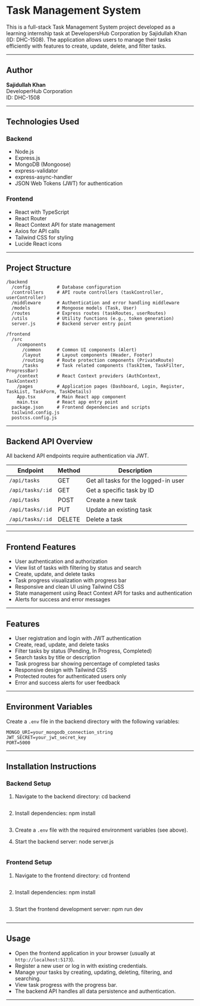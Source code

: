 # Task Management System

This is a full-stack Task Management System project developed as a learning internship task at DevelopersHub Corporation by Sajidullah Khan (ID: DHC-1508). The application allows users to manage their tasks efficiently with features to create, update, delete, and filter tasks.

---

## Author

**Sajidullah Khan**  
DeveloperHub Corporation  
ID: DHC-1508

---

## Technologies Used

### Backend
- Node.js
- Express.js
- MongoDB (Mongoose)
- express-validator
- express-async-handler
- JSON Web Tokens (JWT) for authentication

### Frontend
- React with TypeScript
- React Router
- React Context API for state management
- Axios for API calls
- Tailwind CSS for styling
- Lucide React icons

---

## Project Structure

```
/backend
  /config          # Database configuration
  /controllers     # API route controllers (taskController, userController)
  /middleware      # Authentication and error handling middleware
  /models          # Mongoose models (Task, User)
  /routes          # Express routes (taskRoutes, userRoutes)
  /utils           # Utility functions (e.g., token generation)
  server.js        # Backend server entry point

/frontend
  /src
    /components
      /common      # Common UI components (Alert)
      /layout      # Layout components (Header, Footer)
      /routing     # Route protection components (PrivateRoute)
      /tasks       # Task related components (TaskItem, TaskFilter, ProgressBar)
    /context       # React Context providers (AuthContext, TaskContext)
    /pages         # Application pages (Dashboard, Login, Register, TaskList, TaskForm, TaskDetails)
    App.tsx        # Main React app component
    main.tsx       # React app entry point
  package.json     # Frontend dependencies and scripts
  tailwind.config.js
  postcss.config.js
```

---

## Backend API Overview

All backend API endpoints require authentication via JWT.

| Endpoint           | Method | Description                    |
|--------------------|--------|--------------------------------|
| `/api/tasks`       | GET    | Get all tasks for the logged-in user |
| `/api/tasks/:id`   | GET    | Get a specific task by ID       |
| `/api/tasks`       | POST   | Create a new task               |
| `/api/tasks/:id`   | PUT    | Update an existing task         |
| `/api/tasks/:id`   | DELETE | Delete a task                   |

---

## Frontend Features

- User authentication and authorization
- View list of tasks with filtering by status and search
- Create, update, and delete tasks
- Task progress visualization with progress bar
- Responsive and clean UI using Tailwind CSS
- State management using React Context API for tasks and authentication
- Alerts for success and error messages

---

## Features

- User registration and login with JWT authentication
- Create, read, update, and delete tasks
- Filter tasks by status (Pending, In Progress, Completed)
- Search tasks by title or description
- Task progress bar showing percentage of completed tasks
- Responsive design with Tailwind CSS
- Protected routes for authenticated users only
- Error and success alerts for user feedback

---

## Environment Variables

Create a `.env` file in the backend directory with the following variables:

```
MONGO_URI=your_mongodb_connection_string
JWT_SECRET=your_jwt_secret_key
PORT=5000
```

---

## Installation Instructions

### Backend Setup

1. Navigate to the backend directory:
   cd backend
   ```

2. Install dependencies:
   npm install
   ```

3. Create a `.env` file with the required environment variables (see above).

4. Start the backend server:
   node server.js
   ```

### Frontend Setup

1. Navigate to the frontend directory:
   cd frontend
   ```

2. Install dependencies:
   npm install
   ```

3. Start the frontend development server:
   npm run dev
   ```

---

## Usage

- Open the frontend application in your browser (usually at `http://localhost:5173`).
- Register a new user or log in with existing credentials.
- Manage your tasks by creating, updating, deleting, filtering, and searching.
- View task progress with the progress bar.
- The backend API handles all data persistence and authentication.

---